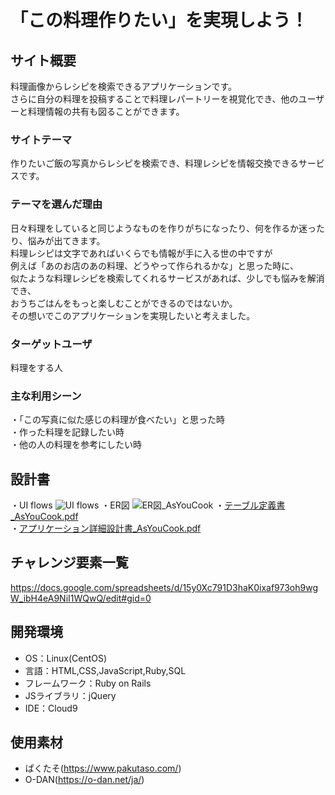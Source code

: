 # 「この料理作りたい」を実現しよう！

## サイト概要
料理画像からレシピを検索できるアプリケーションです。<br>
さらに自分の料理を投稿することで料理レパートリーを視覚化でき、他のユーザーと料理情報の共有も図ることができます。

### サイトテーマ
作りたいご飯の写真からレシピを検索でき、料理レシピを情報交換できるサービスです。

### テーマを選んだ理由
日々料理をしていると同じようなものを作りがちになったり、何を作るか迷ったり、悩みが出てきます。<br>
料理レシピは文字であればいくらでも情報が手に入る世の中ですが<br>
例えば「あのお店のあの料理、どうやって作られるかな」と思った時に、<br>
似たような料理レシピを検索してくれるサービスがあれば、少しでも悩みを解消でき、<br>
おうちごはんをもっと楽しむことができるのではないか。<br>
その想いでこのアプリケーションを実現したいと考えました。

### ターゲットユーザ
料理をする人

### 主な利用シーン
・「この写真に似た感じの料理が食べたい」と思った時<br>
・作った料理を記録したい時<br>
・他の人の料理を参考にしたい時


## 設計書
・UI flows
![UI flows](https://user-images.githubusercontent.com/73016008/107140111-3cf06b80-6963-11eb-9322-1cc931fe904a.png)
・ER図
![ER図_AsYouCook](https://user-images.githubusercontent.com/73016008/107328788-989d2f00-6af2-11eb-8434-8a7b40ddc91b.png)
・[テーブル定義書_AsYouCook.pdf](https://github.com/Ami-tnk/AsYouCook/files/5949523/_AsYouCook.pdf)<br>
・[アプリケーション詳細設計書_AsYouCook.pdf](https://github.com/Ami-tnk/AsYouCook/files/5949525/_AsYouCook.pdf)

## チャレンジ要素一覧
<https://docs.google.com/spreadsheets/d/15y0Xc791D3haK0ixaf973oh9wgW_ibH4eA9NiI1WQwQ/edit#gid=0>

## 開発環境
- OS：Linux(CentOS)
- 言語：HTML,CSS,JavaScript,Ruby,SQL
- フレームワーク：Ruby on Rails
- JSライブラリ：jQuery
- IDE：Cloud9

## 使用素材
- ぱくたそ(https://www.pakutaso.com/)
- O-DAN(https://o-dan.net/ja/)